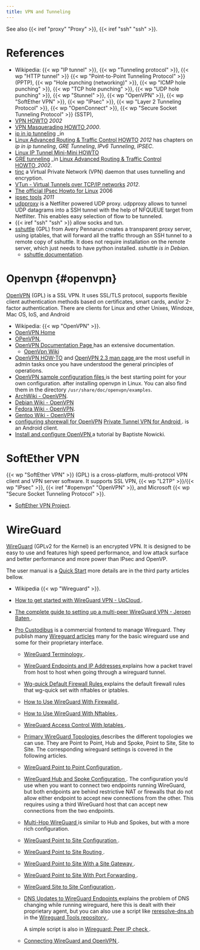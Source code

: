 ```yaml
---
title: VPN and Tunneling
---
```


See also {{< iref "proxy" "Proxy" >}}, {{< iref "ssh" "ssh" >}}.

# References
-   Wikipedia: {{< wp "IP tunnel" >}}, {{< wp "Tunneling protocol" >}}, {{< wp "HTTP tunnel" >}}
    {{< wp "Point-to-Point Tunneling Protocol" >}} (PPTP),
    {{< wp "Hole punching (networking)" >}}, {{< wp "ICMP hole punching" >}},
    {{< wp "TCP hole punching" >}}, {{< wp "UDP hole punching" >}}, {{< wp "Stunnel" >}},
    {{< wp "OpenVPN" >}}, {{< wp "SoftEther VPN" >}}, {{< wp "IPsec" >}},
    {{< wp "Layer 2 Tunneling Protocol" >}}, {{< wp "OpenConnect" >}},
    {{< wp "Secure Socket Tunneling Protocol" >}} (SSTP),
-   [VPN HOWTO](http://www.tldp.org/HOWTO/VPN-HOWTO.html) _2002_
-   [VPN Masquerading HOWTO
    ](http://www.tldp.org/HOWTO/VPN-Masquerade-HOWTO.html) _2000_.
-   [ip in ip tunneling](http://lartc.org/howto/lartc.tunnel.ip-ip.html) _in
-   [Linux Advanced Routing & Traffic Control HOWTO](http://lartc.org/howto/)
    _2012_ has chapters on _ip in ip tunneling_, _GRE Tunneling_, _IPv6 Tunneling_,
    _IPSEC_.
-   [Linux IP Tunnel Mini-Mini HOWTO](http://linas.org/linux/iptunnel.html)
-   [GRE tunneling](http://lartc.org/howto/lartc.tunnel.gre.html) _in
    [Linux Advanced Routing & Traffic Control HOWTO](http://lartc.org/howto/)__2002_.
-   [tinc](http://www.tinc-vpn.org/) a Virtual Private Network (VPN)
    daemon that uses tunnelling and encryption.
-   [VTun - Virtual Tunnels over TCP/IP networks](http://vtun.sourceforge.net/) _2012_.
-   [The official IPsec Howto for Linux](http://www.ipsec-howto.org/) 2006
-   [ipsec tools](http://ipsec-tools.sourceforge.net/) _2011_
-   [udpproxy](https://github.com/vincentbernat/udpproxy)
    is a Netfilter powered UDP proxy.  udpproxy allows to tunnel UDP
    datagrams into a SSH tunnel with the help of NFQUEUE target from
    Netfilter. This enables easy selection of flow to be tunneled.
-   {{< iref "ssh" "ssh" >}} allow socks and tun.
-   [sshuttle](https://github.com/sshuttle/sshuttle) (GPL)
    from Avery Pennarun creates a transparent proxy server, using
    iptables, that will forward all the traffic through an SSH tunnel
    to a remote copy of sshuttle.  It does not require installation on
    the remote server, which just needs to have python installed.
    _sshuttle is in Debian._
    -   [sshuttle documentation](https://sshuttle.readthedocs.org/).


# Openvpn {#openvpn}
[OpenVPN](http://openvpn.net/) (GPL) is a SSL VPN. It uses SSL/TLS
protocol, supports flexible client authentication methods based on
certificates, smart cards, and/or 2-factor authentication.
There are clients for Linux and other Unixes, Windoze, Mac OS, IoS,
and Android

-   Wikipedia: {{< wp "OpenVPN" >}}.
-   [OpenVPN Home](http://openvpn.net/)
-   [OPenVPN](http://openvpn.sourceforge.net/),
-   [OpenVPN Documentation Page
    ](https://openvpn.net/index.php/open-source/documentation.html)
    has an extensive documentation.
    -   [OpenVpn Wiki](https://community.openvpn.net/openvpn/wiki)
-   [OpenVPN HOW-TO](http://openvpn.net/index.php/documentation/howto.html)
    and [OpenVPN 2.3 man page
    ](https://community.openvpn.net/openvpn/wiki/Openvpn23ManPage)
    are the most usefull in admin tasks once you have understood the
    general principles of operations.
-   [OpenVPN sample configuration files
    ](https://openvpn.net/index.php/open-source/documentation/howto.html#examples)
    is the best starting point for your own configuration.  after installing openvpn in
    Linux. You can also find them in the directory `/usr/share/doc/openvpn/examples`.
-   [ArchWiki - OpenVPN](https://wiki.archlinux.org/index.php/OpenVPN).
-   [Debian Wiki - OpenVPN](http://wiki.debian.org/OpenVPN)
-   [Fedora Wiki - OpenVPN](http://fedoraproject/wiki/Openvpn).
-   [Gentoo Wiki - OpenVPN](https://wiki.gentoo.org/wiki/OpenVPN)
-   [configuring shorewall for OpenVPN](http://www.shorewall.net/OPENVPN.html)
    [Private Tunnel VPN for Android
    ](https://play.google.com/store/apps/details?id=net.openvpn.privatetunnel).
    is an Android client.
-   [Install and configure OpenVPN
    ](https://www.supinfo.com/articles/single/6908-install-and-configure-openvpn)
    a tutorial by  Baptiste Nowicki.

# SoftEther VPN
{{< wp "SoftEther VPN" >}} (GPL) is a cross-platform, multi-protocol VPN client
and VPN server software. It supports  SSL VPN, {{< wp "L2TP" >}}/{{< wp "IPsec" >}},
{{< iref "#openvpn" "OpenVPN" >}},
and Microsoft {{< wp "Secure Socket Tunneling Protocol" >}}.

-   [SoftEther VPN Project](https://www.softether.org/).

# WireGuard
[WireGuard](https://www.wireguard.com/) (GPLv2 for the Kernel)
is an encrypted VPN. It is designed to be easy to use and features high speed
performance, and low attack surface and better performance and more power than IPsec and
OpenVP.

The user manual is a  [Quick Start](https://www.wireguard.com/quickstart/)
more details are in the third party articles bellow.

-   Wikipedia {{< wp "Wireguard" >}}.
-   [How to get started with WireGuard VPN - UpCloud
    ](https://upcloud.com/resources/tutorials/get-started-wireguard-vpn).
-   [The complete guide to setting up a multi-peer WireGuard VPN - Jeroen Baten
    ](https://www.jeroenbaten.nl/the-complete-guide-to-setting-up-a-multi-peer-wireguard-vpn/).

-   [Pro Custodibus](https://www.procustodibus.com/features/)
    is a commercial frontend to manage Wireguard.  They publish many
    [Wireguard articles](https://www.procustodibus.com/tags/wireguard/) many for the
    basic wireguard use and some for their proprietary interface.
    -   [WireGuard Terminology
        ](https://www.procustodibus.com/blog/2020/12/wireguard-terminology/).
    -   [WireGuard Endpoints and IP Addresses
        ](https://www.procustodibus.com/blog/2021/01/wireguard-endpoints-and-ip-addresses/)
        explains how a packet travel from host to host when going through a wireguard
        tunnel.
    -   [Wg-quick Default Firewall Rules
        ](https://www.procustodibus.com/blog/2022/01/wg-quick-firewall-rules/)
        explains the default firewall rules that wg-quick set with nftables or iptables.
    -   [How to Use WireGuard With Firewalld
        ](https://www.procustodibus.com/blog/2021/07/wireguard-firewalld/).
    -   [How to Use WireGuard With Nftables
        ](https://www.procustodibus.com/blog/2021/11/wireguard-nftables/).
    -   [WireGuard Access Control With Iptables
        ](https://www.procustodibus.com/blog/2021/04/wireguard-access-control-with-iptables/).
    -   [Primary WireGuard Topologies
        ](https://www.procustodibus.com/blog/2020/10/wireguard-topologies/#point-to-site)
        describes the different topologies we can use. They are Point to Point, Hub and
        Spoke, Point to Site, Site to Site. The corresponding wireguard settings is
        covered in the following articles.
    -   [WireGuard Point to Point Configuration
        ](https://www.procustodibus.com/blog/2020/11/wireguard-point-to-point-config/).
    -   [WireGuard Hub and Spoke Configuration
        ](https://www.procustodibus.com/blog/2020/11/wireguard-hub-and-spoke-config/).
        The configuration you’d use when you want to connect two endpoints running
        WireGuard, but both endpoints are behind restrictive NAT or firewalls that do
        not allow either endpoint to accept new connections from the other. This
        requires using a third WireGuard host that can accept new connections from the
        two endpoints.
    -   [Multi-Hop WireGuard
        ](https://www.procustodibus.com/blog/2022/06/multi-hop-wireguard/)
        is similar to Hub and Spokes, but with a more rich configuration.
    -   [WireGuard Point to Site Configuration
        ](https://www.procustodibus.com/blog/2020/11/wireguard-point-to-site-config/).
    -   [WireGuard Point to Site Routing
        ](https://www.procustodibus.com/blog/2021/04/wireguard-point-to-site-routing/).
    -   [WireGuard Point to Site With a Site Gateway
        ](https://www.procustodibus.com/blog/2021/04/wireguard-point-to-site-gateway/).
    -   [WireGuard Point to Site With Port Forwarding
        ](https://www.procustodibus.com/blog/2021/04/wireguard-point-to-site-port-forwarding/).
    -   [WireGuard Site to Site Configuration
        ](https://www.procustodibus.com/blog/2020/12/wireguard-site-to-site-config/).
    -   [DNS Updates to WireGuard Endpoints
        ](https://www.procustodibus.com/blog/2021/06/dns-updates-to-wireguard-endpoints/)
        explains the problem of DNS changing while running wireguard, here this is dealt
        with their proprietary agent, but you can also use a script like
        [reresolve-dns.sh
        ](https://git.zx2c4.com/wireguard-tools/tree/contrib/reresolve-dns/reresolve-dns.sh)
        in the [Wireguard Tools repository
        ](https://git.zx2c4.com/wireguard-tools/).

        A simple script is also in [Wireguard: Peer IP check
        ](https://www.tech-blogger.net/en/wireguard-peer-ip-check/).
    -   [Connecting WireGuard and OpenVPN
        ](https://www.procustodibus.com/blog/2022/08/connecting-wireguard-and-openvpn/).

<!-- Local Variables: -->
<!-- mode: markdown -->
<!-- ispell-local-dictionary: "english" -->
<!-- End: -->
